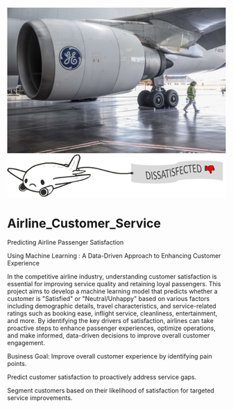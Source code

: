 ![image alt](https://github.com/Alokrao91/Airline_Customer_Service/blob/main/airline-industry.jpg?raw=true)
![image alt](https://github.com/Alokrao91/Airline_Customer_Service/blob/main/dissatisfied.png?raw=true)









# Airline_Customer_Service
Predicting Airline Passenger Satisfaction

Using Machine Learning : A Data-Driven Approach to Enhancing Customer Experience

In the competitive airline industry, understanding customer satisfaction is essential for improving service quality and retaining loyal passengers. This project aims to develop a machine learning model that predicts whether a customer is "Satisfied" or "Neutral/Unhappy" based on various factors including demographic details, travel characteristics, and service-related ratings such as booking ease, inflight service, cleanliness, entertainment, and more. By identifying the key drivers of satisfaction, airlines can take proactive steps to enhance passenger experiences, optimize operations, and make informed, data-driven decisions to improve overall customer engagement.

Business Goal:
Improve overall customer experience by identifying pain points.

Predict customer satisfaction to proactively address service gaps.

Segment customers based on their likelihood of satisfaction for targeted service improvements.
